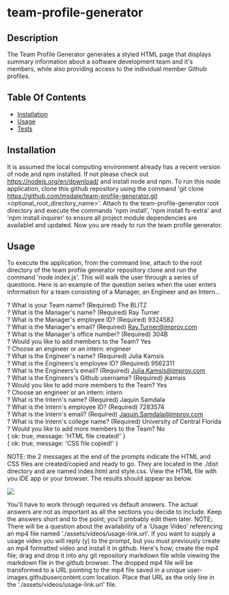 # team-profile-generator


## Description

The Team Profile Generator generates a styled HTML page that displays summary information about a software development team and it's members, while also providing access to the individual member Github profiles.


## Table Of Contents

* [Installation](#installation)
* [Usage](#usage)
* [Tests](#tests)


## Installation

It is assumed the local computing environment already has a recent version of node and npm installed.  If not please check out https://nodejs.org/en/download/ and install node and npm.  To run this node application, clone this github repository using the command 'git clone https://github.com/msdale/team-profile-generator.git <optional_root_directory_name>'.  Attach to the team-profile-generator root directory and execute the commands 'npm install', 'npm install fs-extra' and 'npm install inquirer' to ensure all project module dependencies are availablel and updated.  Now you are ready to run the team profile generator.


## Usage

To execute the application, from the command line, attach to the root directory of the team profile generator repository clone and run the command 'node index.js'.  This will walk the user through a series of questions.  Here is an example of the question series when the user enters information for a team consisting of a Manager, an Engineer and an Intern...

? What is your Team name? (Required) The BLITZ  
? What is the Manager's name? (Required) Ray Turner  
? What is the Manager's employee ID? (Required) 9324582  
? What is the Manager's email? (Required) Ray.Turner@improv.com  
? What is the Manager's office number? (Required) 304B  
? Would you like to add members to the Team? Yes  
? Choose an engineer or an intern: engineer  
? What is the Engineer's name? (Required) Julia Kamsis  
? What is the Engineers's employee ID? (Required) 9562311  
? What is the Engineers's email? (Required) Julia.Kamsis@improv.com  
? What is the Engineers's Github username? (Required) jkamsis  
? Would you like to add more members to the Team? Yes  
? Choose an engineer or an intern: intern  
? What is the Intern's name? (Required) Jaquin Samdala  
? What is the Intern's employee ID? (Required) 7283574  
? What is the Intern's email? (Required) Jaquin.Samdala@improv.com  
? What is the Intern's college name? (Required) University of Central Florida  
? Would you like to add more members to the Team? No  
{ ok: true, message: 'HTML file created!' }  
{ ok: true, message: 'CSS file copied!' }  

NOTE: the 2 messages at the end of the prompts indicate the HTML and CSS files are created/copied and ready to go.  They are located in the ./dist directory and are named index.html and style.css. View the HTML file with you IDE app or your browser.  The results should appear as below.

![](assets/images/team-profile-sample.jpg)






You'll have to work through required vs default answers. The actual answers are not as important as all the sections you decide to include.  Keep the answers short and to the point; you'll probably edit them later. NOTE; There will be a question about the availability of a 'Usage Video' referencing an mp4 file named './assets/videos/usage-link.url'.  If you want to supply a usage video you will reply (y) to the prompt, but you must previously create an mp4 formatted video and install it in github.  Here's how; create the mp4 file; drag and drop it into any git repository markdown file while viewing the markdown file in the github browser. The dropped mp4 file will be transformed to a URL pointing to the mp4 file saved in a unique user-images.githubusercontent.com location. Place that URL as the only line in the './assets/videos/usage-link.url' file.
